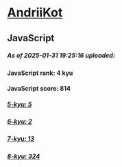 # [AndriiKot](https://www.codewars.com/users/AndriiKot) 

## JavaScript

##### As of 2025-01-31 19:25:16 uploaded:

#### JavaScript rank: 4 kyu

#### JavaScript score: 814

##### [5-kyu: 5](https://github.com/AndriiKot/JavaScript__CodeWars/tree/main/kyu-5)

##### [6-kyu: 2](https://github.com/AndriiKot/JavaScript__CodeWars/tree/main/kyu-6)

##### [7-kyu: 13](https://github.com/AndriiKot/JavaScript__CodeWars/tree/main/kyu-7)

##### [8-kyu: 324](https://github.com/AndriiKot/JavaScript__CodeWars/tree/main/kyu-8)

